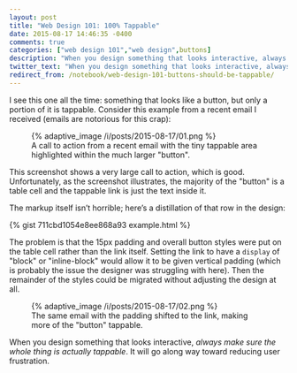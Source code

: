 ```yaml
---
layout: post
title: "Web Design 101: 100% Tappable"
date: 2015-08-17 14:46:35 -0400
comments: true
categories: ["web design 101","web design",buttons]
description: "When you design something that looks interactive, always make sure the whole thing is actually tappable."
twitter_text: "When you design something that looks interactive, always make sure the whole thing is actually tappable."
redirect_from: /notebook/web-design-101-buttons-should-be-tappable/
---
```


I see this one all the time: something that looks like a button, but only a portion of it is tappable. <!-- more -->Consider this example from a recent email I received (emails are notorious for this crap):

<figure id="fig-2015-08-17-01" class="media-container">{% adaptive_image /i/posts/2015-08-17/01.png %}<figcaption>A call to action from a recent email with the tiny tappable area highlighted within the much larger "button".</figcaption></figure>

This screenshot shows a very large call to action, which is good. Unfortunately, as the screenshot illustrates, the majority of the "button" is a table cell and the tappable link is just the text inside it.

The markup itself isn’t horrible; here’s a distillation of that row in the design:

{% gist 711cbd1054e8ee868a93 example.html %}

The problem is that the 15px padding and overall button styles were put on the table cell rather than the link itself. Setting the link to have a `display` of "block" or "inline-block" would allow it to be given vertical padding (which is probably the issue the designer was struggling with here). Then the remainder of the styles could be migrated without adjusting the design at all.

<figure id="fig-2015-08-17-02" class="media-container">{% adaptive_image /i/posts/2015-08-17/02.png %}<figcaption>The same email with the padding shifted to the link, making more of the "button" tappable.</figcaption></figure>

When you design something that looks interactive, *always make sure the whole thing is actually tappable*. It will go along way toward reducing user frustration.